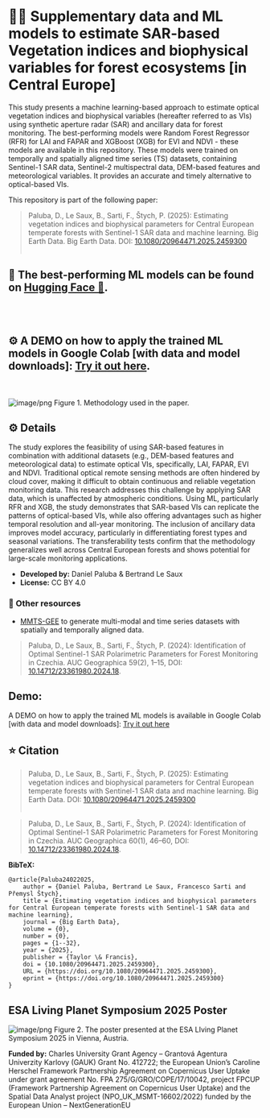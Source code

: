 # 🌲🌳 Supplementary data and ML models to estimate SAR-based Vegetation indices and biophysical variables for forest ecosystems [in Central Europe]

This study presents a machine learning-based approach to estimate optical vegetation indices and biophysical variables (hereafter referred to as VIs) using synthetic aperture radar (SAR) and ancillary data for forest monitoring. 
The best-performing models were Random Forest Regressor (RFR) for LAI and FAPAR and XGBoost (XGB) for EVI and NDVI - these models are available in this repository. These models were trained on temporally and spatially aligned time series (TS) datasets, containing Sentinel-1 SAR data, Sentinel-2 multispectral data, DEM-based features and meteorological variables. It provides an accurate and timely alternative to optical-based VIs.

This repository is part of the following paper: 
> Paluba, D., Le Saux, B., Sarti, F., Štych, P. (2025): Estimating vegetation indices and biophysical parameters for Central European temperate forests with Sentinel-1 SAR data and machine learning. Big Earth Data. Big Earth Data. DOI: [10.1080/20964471.2025.2459300](https://doi.org/10.1080/20964471.2025.2459300)
<br></br>

## 💾 The best-performing ML models can be found on [Hugging Face 🤗](https://huggingface.co/palubad/SAR-based-VIs-models).
<br></br>
## ⚙️ A DEMO on how to apply the trained ML models in Google Colab [with data and model downloads]: [Try it out here](https://colab.research.google.com/drive/1z2uoZtrSv1PPtM6DZaFCN_TR5o8uEwaV?usp=sharing).

<br></br>
![image/png](https://cdn-uploads.huggingface.co/production/uploads/6798c936ece6b7910c55d1e5/3rueSUVk9bOqsFy4fsD-7.png)
Figure 1. Methodology used in the paper.

## ⚙️ Details

The study explores the feasibility of using SAR-based features in combination with additional datasets (e.g., DEM-based features and meteorological data) to estimate optical VIs, specifically, LAI, FAPAR, EVI and NDVI. Traditional optical remote sensing methods are often hindered by cloud cover, making it difficult to obtain continuous and reliable vegetation monitoring data. This research addresses this challenge by applying SAR data, which is unaffected by atmospheric conditions.
Using ML, particularly RFR and XGB, the study demonstrates that SAR-based VIs can replicate the patterns of optical-based VIs, while also offering advantages such as higher temporal resolution and all-year monitoring. The inclusion of ancillary data improves model accuracy, particularly in differentiating forest types and seasonal variations. The transferability tests confirm that the methodology generalizes well across Central European forests and shows potential for large-scale monitoring applications.

- **Developed by:** Daniel Paluba & Bertrand Le Saux
- **License:** CC BY 4.0

### 🔗 Other resources

- [MMTS-GEE](https://github.com/palubad/MMTS-GEE) to generate multi-modal and time series datasets with spatially and temporally aligned data.
> Paluba, D., Le Saux, B., Sarti, F., Štych, P. (2024): Identification of Optimal Sentinel-1 SAR Polarimetric Parameters for Forest Monitoring in Czechia. AUC Geographica 59(2), 1–15, DOI: [10.14712/23361980.2024.18](https://doi.org/10.14712/23361980.2024.18).


## Demo:
A DEMO on how to apply the trained ML models is available in Google Colab [with data and model downloads]: [Try it out here](https://colab.research.google.com/drive/1z2uoZtrSv1PPtM6DZaFCN_TR5o8uEwaV?usp=sharing)

## ⭐ Citation

> Paluba, D., Le Saux, B., Sarti, F., Štych, P. (2025): Estimating vegetation indices and biophysical parameters for Central European temperate forests with Sentinel-1 SAR data and machine learning. Big Earth Data. DOI: [10.1080/20964471.2025.2459300](https://doi.org/10.1080/20964471.2025.2459300)
<br></br>

> Paluba, D., Le Saux, B., Sarti, F., Štych, P. (2024): Identification of Optimal Sentinel-1 SAR Polarimetric Parameters for Forest Monitoring in Czechia. AUC Geographica 60(1), 46–60, DOI: [10.14712/23361980.2024.18](https://doi.org/10.14712/23361980.2024.18).

**BibTeX:**
```
@article{Paluba24022025,
    author = {Daniel Paluba, Bertrand Le Saux, Francesco Sarti and Přemysl Štych},
    title = {Estimating vegetation indices and biophysical parameters for Central European temperate forests with Sentinel-1 SAR data and machine learning},
    journal = {Big Earth Data},
    volume = {0},
    number = {0},
    pages = {1--32},
    year = {2025},
    publisher = {Taylor \& Francis},
    doi = {10.1080/20964471.2025.2459300},
    URL = {https://doi.org/10.1080/20964471.2025.2459300},
    eprint = {https://doi.org/10.1080/20964471.2025.2459300}
}
```

## ESA Living Planet Symposium 2025 Poster
![image/png](https://github.com/palubad/SAR-based-VIs/blob/main/ESA-LPS-2025-poster/ESA%20LPS%202025.png)
Figure 2. The poster presented at the ESA LIving Planet Symposium 2025 in Vienna, Austria.

**Funded by:** Charles University Grant Agency – Grantová Agentura Univerzity Karlovy (GAUK) Grant No. 412722; the European Union’s Caroline Herschel Framework Partnership Agreement on Copernicus User Uptake under grant agreement No. FPA 275/G/GRO/COPE/17/10042, project FPCUP (Framework Partnership Agreement on Copernicus User Uptake) and the Spatial Data Analyst project (NPO_UK_MSMT-16602/2022) funded by the European Union – NextGenerationEU
